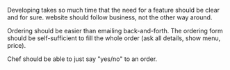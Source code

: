 Developing takes so much time that the need for a feature should be clear and for sure.
website should follow business, not the other way around.

Ordering should be easier than emailing back-and-forth.
The ordering form should be self-sufficient to fill the whole order (ask all details, show menu, price).

Chef should be able to just say "yes/no" to an order.
